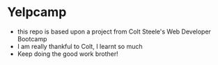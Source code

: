 # Yelpcamp

* this repo is based upon a project from Colt Steele's Web Developer Bootcamp
* I am really thankful to Colt, I learnt so much
* Keep doing the good work brother!
